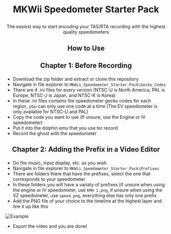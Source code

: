 
# <p align="center">**MKWii Speedometer Starter Pack**</p>
  
 <p align="center">The easiest way to start encoding your TAS/RTA recording with the highest quality speedometers</p>

##

## <p align="center">How to Use</p>    
## <p align="center">Chapter 1: Before Recording</p>
- Download the zip folder and extract or clone this repository
- Navigate in file explorer to `MKWii_Speedometer_Starter_Pack\Gecko_Codes ` 
- There are 4 .ini files for every version (NTSC-U is North America, PAL is Europe, NTSC-J is Japan, and NTSC-K is Korea)
- In these .ini files contains the speedometer gecko codes for each region, you can only use one code at a time (The EV speedometer is only available for NTSC-U and PAL)
- Copy the code you want to use (If unsure, use the Engine or IV speedometer)
- Put it into the dolphin emu that you use tor record
- Record the ghost with the speedometer

##

## <p align="center">Chapter 2: Adding the Prefix in a Video Editor</p>
- Do the music, input display, etc. as you wish
- Navigate in file explorer to `MKWii_Speedometer_Starter_Pack\Prefixes`
- There are folders there that have the prefixes, select the one that corresponds to your speedometer
- In these folders you will have a variaty of prefixes (if unsure when using the engine or IV speedometer, use `KMH 1.png`, if unsure when using the XZ speedometer, use `speed.png`, everything else has only one prefix
- Add the PNG file of your choice to the timeline at the highest layer and line it up like this

![Example](https://github.com/[username]/[reponame]/blob/[branch]/image.jpg?raw=true)

- Export the video and you are done!
